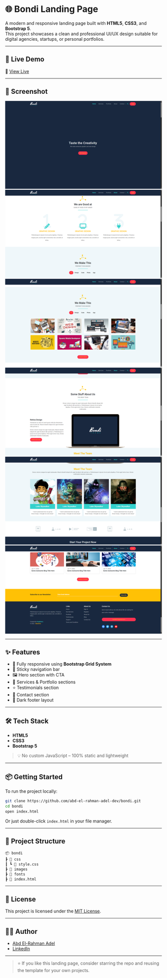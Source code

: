 
# 🌐 Bondi Landing Page

A modern and responsive landing page built with **HTML5**, **CSS3**, and **Bootstrap 5**.  
This project showcases a clean and professional UI/UX design suitable for digital agencies, startups, or personal portfolios.

---

## 🚀 Live Demo

📍 [View Live](https://codebyabdo.github.io/bondi/)

---

## 📸 Screenshot

![Bondi](./screenshot-1.png) <!-- Add your actual screenshot if available -->
![Home](./screenshot-2.png) <!-- Add your actual screenshot if available -->
![Services](./screenshot-3.png) <!-- Add your actual screenshot if available -->
![Projects](./screenshot-4.png) <!-- Add your actual screenshot if available -->
![About](./screenshot-5.png) <!-- Add your actual screenshot if available -->
![Contact](./screenshot-6.png) <!-- Add your actual screenshot if available -->

---

## ✨ Features

- 📱 Fully responsive using **Bootstrap Grid System**
- 🧭 Sticky navigation bar
- 🖼️ Hero section with CTA
- 💼 Services & Portfolio sections
- ⭐ Testimonials section
- 📩 Contact section
- 🌙 Dark footer layout

---

## 🛠 Tech Stack

- **HTML5**
- **CSS3**
- **Bootstrap 5**

> 💡 No custom JavaScript – 100% static and lightweight

---

## 📦 Getting Started

To run the project locally:

```bash
git clone https://github.com/abd-el-rahman-adel-dev/bondi.git
cd bondi
open index.html
```

Or just double-click `index.html` in your file manager.

---

## 📁 Project Structure

```
📦 bondi
┣ 📂 css
┃ ┗ 📜 style.css
┣ 📂 images
┣ 📂 fonts
┣ 📜 index.html
```

---

## 📄 License

This project is licensed under the [MIT License](./LICENSE).

---

## 🙋‍♂️ Author

- [Abd El-Rahman Adel](https://github.com/codebyabdo)
- [LinkedIn](https://www.linkedin.com/in/codebyabdo)

---

> ⭐ If you like this landing page, consider starring the repo and reusing the template for your own projects.
